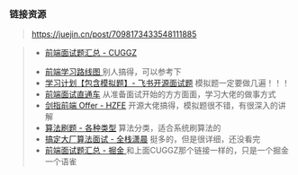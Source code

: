 ### 链接资源

> https://juejin.cn/post/7098173433548111885

> * [前端面试题汇总 - CUGGZ](https://link.juejin.cn?target=https%3A%2F%2Fwww.yuque.com%2Fcuggz%2Finterview) 
>
> - [前端学习路线图 ](https://link.juejin.cn?target=https%3A%2F%2Fwww.processon.com%2Fview%2F5d392c50e4b02015bd89f162%23map)别人搞得，可以参考下
> - [学习计划【包含模拟题】- 飞书开源面试题](https://link.juejin.cn?target=https%3A%2F%2Fjcmpd975ac.feishu.cn%2Fbase%2FappNuDKPaGtimrdkB0JnXmpoktZ%3Ftable%3DtblhwIrxYTiY1SSP%26view%3Dvew9iquA45) 模拟题一定要做几遍！！！
> - [前端面试直通车](https://link.juejin.cn?target=https%3A%2F%2Fwww.yuque.com%2Frobinson%2Ffe-interview) 从准备面试开始的方方面面，学习大佬的做事方式
> - [剑指前端 Offer - HZFE](https://link.juejin.cn?target=http%3A%2F%2Ffebook.hzfe.org%2Fawesome-interview%2F) 开源大佬搞得，模拟题很不错，有很深入的讲解
> - [算法刷题 - 各种类型](https://link.juejin.cn?target=https%3A%2F%2Fez7uv4.yuque.com%2Fdocs%2Fshare%2F937cc72b-9389-449d-a154-b286a296ca80) 算法分类，适合系统刷算法的
> - [搞定大厂算法面试 - 全栈潇晨](https://link.juejin.cn?target=https%3A%2F%2Fxiaochen1024.com%2Fcourseware%2F60b4f11ab1aa91002eb53b18) 挺多的，但是很详细，还没看完
> - [前端面试题汇总 - 掘金 ](https://juejin.cn/column/6964717704712290317)和上面CUGGZ那个链接一样的，只是一个掘金一个语雀



